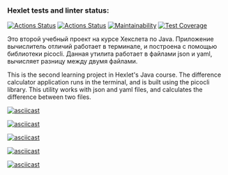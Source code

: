 ### Hexlet tests and linter status:
[![Actions Status](https://github.com/DaniyarMashayev/java-project-71/actions/workflows/hexlet-check.yml/badge.svg)](https://github.com/DaniyarMashayev/java-project-71/actions)
[![Actions Status](https://github.com/DaniyarMashayev/java-project-71/actions/workflows/main.yml/badge.svg)](https://github.com/DaniyarMashayev/java-project-71/actions)
[![Maintainability](https://api.codeclimate.com/v1/badges/b98d07ff9c959859938e/maintainability)](https://codeclimate.com/github/DaniyarMashayev/java-project-71/maintainability)
[![Test Coverage](https://api.codeclimate.com/v1/badges/b98d07ff9c959859938e/test_coverage)](https://codeclimate.com/github/DaniyarMashayev/java-project-71/test_coverage)

Это второй учебный проект на курсе Хекслета по Java. Приложение вычислитель отличий работает в терминале, и построена с помощью библиотеки picocli. Данная утилита работает в файлами json и yaml, вычисляет разницу между двумя файлами.

This is the second learning project in Hexlet's Java course. The difference calculator application runs in the terminal, and is built using the picocli library. This utility works with json and yaml files, and calculates the difference between two files.

[![asciicast]({https://asciinema.org/a/Ds68M4rcCAX4UGnsgadegORKv}.svg)]({https://asciinema.org/a/Ds68M4rcCAX4UGnsgadegORKv}) 

[![asciicast]({https://asciinema.org/a/4FwGgsR0b85VoVcLv0YCfHcBp}.svg)]({https://asciinema.org/a/4FwGgsR0b85VoVcLv0YCfHcBp}) 

[![asciicast]({https://asciinema.org/a/gt3zPBFqPKCQwuw2MLzt5kdBa}.svg)]({https://asciinema.org/a/gt3zPBFqPKCQwuw2MLzt5kdBa}) 

[![asciicast]({https://asciinema.org/a/rlmzDNFtPLc2Fzz5Kl8GWChAx}.svg)]({https://asciinema.org/a/rlmzDNFtPLc2Fzz5Kl8GWChAx}) 

[![asciicast]({https://asciinema.org/a/LZf8xpuEQkNDzsm2vQP87zJdZ}.svg)]({https://asciinema.org/a/Ds68M4rcCAX4UGnsgadegORKv}) 
